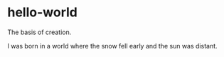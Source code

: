 # hello-world
The basis of creation.

I was born in a world where the snow fell early and the sun was distant.
